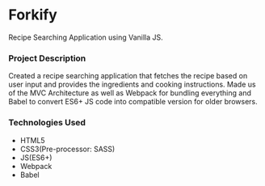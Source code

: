 # Forkify

Recipe Searching Application using Vanilla JS.

### Project Description

Created a recipe searching application that fetches the recipe based on user input and provides the ingredients and cooking instructions.
Made us of the MVC Architecture as well as Webpack for bundling everything and Babel to convert ES6+ JS code into compatible version for older browsers.

### Technologies Used
- HTML5
- CSS3(Pre-processor: SASS)
- JS(ES6+)
- Webpack
- Babel
